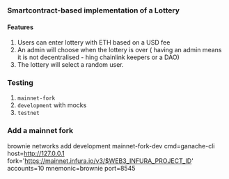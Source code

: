 ### Smartcontract-based implementation of a Lottery

#### Features
1. Users can enter lottery with ETH based on a USD fee
2. An admin will choose when the lottery is over ( having an admin means it is not  decentralised - hing chainlink keepers or a DAO)
3. The lottery will select a random user.


### Testing
1. `mainnet-fork`
2. `development`  with mocks
3. `testnet`


### Add a mainnet fork
brownie networks add development mainnet-fork-dev cmd=ganache-cli host=http://127.0.0.1 fork='https://mainnet.infura.io/v3/$WEB3_INFURA_PROJECT_ID' accounts=10 mnemonic=brownie port=8545